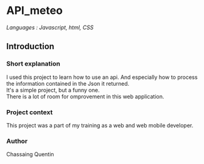 # API_meteo

*Languages : Javascript, html, CSS*

## Introduction

### Short explanation

I used this project to learn how to use an api. And especially how to process the information contained in the Json it returned.  
It's a simple project, but a funny one.   
There is a lot of room for omprovement in this web application.

### Project context

This project was a part of my training as a web and web mobile developer.

### Author

Chassaing Quentin
